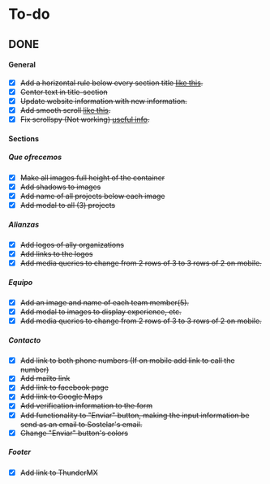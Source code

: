 # To-do

## DONE

#### General
- [x] ~~Add a horizontal rule below every section title [like this](https://www.w3schools.com/w3css/tryw3css_templates_interior_design.htm).~~
- [x] ~~Center text in title-section~~
- [x] ~~Update website information with new information.~~
- [x] ~~Add smooth scroll [like this](http://iamdustan.com/smoothscroll/).~~
- [x] ~~Fix scrollspy (Not working) [useful info](https://www.w3schools.com/bootstrap/bootstrap_scrollspy.asp).~~

#### Sections
<!-- ##### Quienes somos -->

##### Que ofrecemos
- [x] ~~Make all images full height of the container~~
- [x] ~~Add shadows to images~~
- [x] ~~Add name of all projects below each image~~
- [x] ~~Add modal to all (3) projects~~

##### Alianzas
- [x] ~~Add logos of ally organizations~~
- [x] ~~Add links to the logos~~
- [x] ~~Add media queries to change from 2 rows of 3 to 3 rows of 2 on mobile.~~

##### Equipo
- [x] ~~Add an image and name of each team member(5).~~
- [x] ~~Add modal to images to display experience, etc.~~
- [x] ~~Add media queries to change from 2 rows of 3 to 3 rows of 2 on mobile.~~

##### Contacto
- [x] ~~Add link to both phone numbers (If on mobile add link to call the number)~~
- [x] ~~Add mailto link~~
- [x] ~~Add link to facebook page~~
- [x] ~~Add link to Google Maps~~
- [x] ~~Add verification information to the form~~
- [x] ~~Add functionality to "Enviar" button, making the input information be send as an email to Sostelar's email.~~
- [x] ~~Change "Enviar" button's colors~~

##### Footer
- [x] ~~Add link to ThunderMX~~

